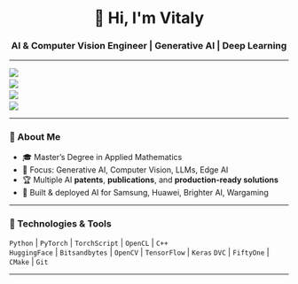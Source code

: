 <h1 align="center">👋 Hi, I'm Vitaly </h1>
<h3 align="center">AI & Computer Vision Engineer | Generative AI | Deep Learning </h3>

---

<div align="center" style="line-height:1;">
  <img
    src="https://readme-typing-svg.demolab.com?font=Fira+Code&weight=500&size=22&duration=3000&pause=3000&color=58A6FF&center=true&vCenter=true&width=700&lines=10%2B+years+in+AI+%26+Computer+Vision+R%26D"
    style="display:block; margin:4px auto 4px auto;"
  />
  <img
    src="https://readme-typing-svg.demolab.com?font=Fira+Code&weight=500&size=22&duration=3000&pause=3000&color=58A6FF&center=true&vCenter=true&width=700&lines=Author%2Fco-author+of+multiple+AI+papers+and+patents"
    style="display:block; margin:4px auto 4px auto;"
  />
  <img
    src="https://readme-typing-svg.demolab.com?font=Fira+Code&weight=500&size=22&duration=3000&pause=3000&color=58A6FF&center=true&vCenter=true&width=700&lines=Successfully+commercialized+R%26D-based+solutions"
    style="display:block; margin:4px auto 4px auto;"
  />
  <img
    src="https://readme-typing-svg.demolab.com?font=Fira+Code&weight=500&size=22&duration=3000&pause=3000&color=58A6FF&center=true&vCenter=true&width=700&lines=Leadership+roles+at+Samsung+%26+Huawei"
    style="display:block; margin:4px auto 4px auto;"
  />
</div>

---

### 🧠 About Me

- 🎓 Master’s Degree in Applied Mathematics
- 📌 Focus: Generative AI, Computer Vision, LLMs, Edge AI
- 🏆 Multiple AI **patents**, **publications**, and **production-ready solutions**
- 🧪 Built & deployed AI for Samsung, Huawei, Brighter AI, Wargaming

---

### 🧰 Technologies & Tools

`Python` | `PyTorch` | `TorchScript` | `OpenCL` | `C++`  
`HuggingFace` | `Bitsandbytes` | `OpenCV` | `TensorFlow` | `Keras`
`DVC` | `FiftyOne` | `CMake` | `Git`

---
